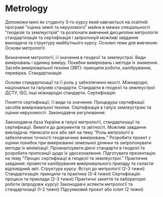 # Metrology

Допоможи мені як студенту 3-го курсу який навчається на освітній програмі "оцінка землі та нерухомого" майна в межах спеціальності "геодезія та землеустрій" та розпочати вивчення дисципліни метрологія стандартизація та сертифікація і запропонуй можливі завдання викладача та структуру майбутнього курсу.
Основні теми для вивчення:
Основи метрології:

Визначення метрології, її значення в геодезії та землеустрої.
Види вимірювань і одиниці виміру.
Похибки вимірювань і методи їх зниження.
Засоби вимірювальної техніки (ЗВТ): принципи роботи, калібрування, перевірка.
Стандартизація:

Основи стандартизації та її роль у забезпеченні якості.
Міжнародні, національні та галузеві стандарти.
Стандарти в геодезії та землеустрої: ДСТУ, ISO, інші міжнародні стандарти.
Сертифікація:

Поняття сертифікації, її види та значення.
Процедура сертифікації засобів вимірювальної техніки.
Сертифікація в галузі землеустрою та оцінки нерухомості.
Законодавче регулювання:

Законодавча база України в галузі метрології, стандартизації та сертифікації.
Вимоги до документів та звітності.
Можливі завдання викладача:
Написати есе або звіт на тему "Роль метрології в забезпеченні точності геодезичних вимірювань."
Розробити проект з оцінки похибок при вимірюванні земельної ділянки та запропонувати методи їх мінімізації.
Проаналізувати діючі стандарти в геодезії та розробити пропозиції щодо їх удосконалення.
Підготувати презентацію на тему "Процес сертифікації в геодезії та землеустрої."
Практичне завдання: провести калібрування вимірювального приладу та скласти відповідний звіт.
Структура курсу:
Вступ до метрології (2-3 тижні)
Стандартизація: принципи та практика (3-4 тижні)
Сертифікація: процеси та приклади (2-3 тижні)
Практичні заняття та лабораторні роботи (впродовж курсу)
Законодавчі аспекти метрології та стандартизації (1-2 тижні)
Підсумковий проєкт або іспит (2 тижні)
